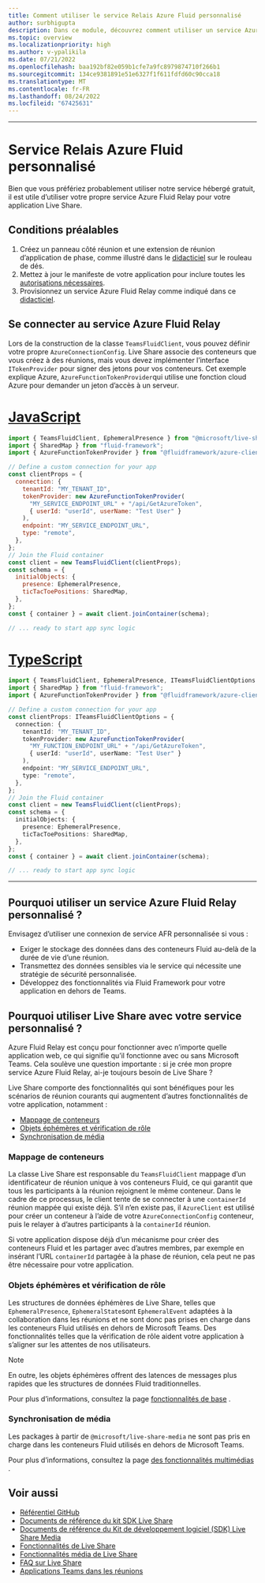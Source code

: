 ```yaml
---
title: Comment utiliser le service Relais Azure Fluid personnalisé
author: surbhigupta
description: Dans ce module, découvrez comment utiliser un service Azure Fluid Relay personnalisé avec Live Share.
ms.topic: overview
ms.localizationpriority: high
ms.author: v-ypalikila
ms.date: 07/21/2022
ms.openlocfilehash: baa192bf82e059b1cfe7a9fc8979874710f266b1
ms.sourcegitcommit: 134ce9381891e51e6327f1f611fdfd60c90cca18
ms.translationtype: MT
ms.contentlocale: fr-FR
ms.lasthandoff: 08/24/2022
ms.locfileid: "67425631"
---
```

---

# <a name="custom-azure-fluid-relay-service"></a>Service Relais Azure Fluid personnalisé

Bien que vous préfériez probablement utiliser notre service hébergé gratuit, il est utile d’utiliser votre propre service Azure Fluid Relay pour votre application Live Share.

## <a name="pre-requisites"></a>Conditions préalables

1. Créez un panneau côté réunion et une extension de réunion d’application de phase, comme illustré dans le [didacticiel](../teams-live-share-tutorial.md) sur le rouleau de dés.
2. Mettez à jour le manifeste de votre application pour inclure toutes les [autorisations nécessaires](../teams-live-share-capabilities.md#register-rsc-permissions).
3. Provisionnez un service Azure Fluid Relay comme indiqué dans ce [didacticiel](/azure/azure-fluid-relay/how-tos/provision-fluid-azure-portal).

## <a name="connect-to-azure-fluid-relay-service"></a>Se connecter au service Azure Fluid Relay

Lors de la construction de la classe `TeamsFluidClient`, vous pouvez définir votre propre `AzureConnectionConfig`. Live Share associe des conteneurs que vous créez à des réunions, mais vous devez implémenter l’interface `ITokenProvider` pour signer des jetons pour vos conteneurs. Cet exemple explique Azure, `AzureFunctionTokenProvider`qui utilise une fonction cloud Azure pour demander un jeton d’accès à un serveur.

# <a name="javascript"></a>[JavaScript](#tab/javascript)

```javascript
import { TeamsFluidClient, EphemeralPresence } from "@microsoft/live-share";
import { SharedMap } from "fluid-framework";
import { AzureFunctionTokenProvider } from "@fluidframework/azure-client";

// Define a custom connection for your app
const clientProps = {
  connection: {
    tenantId: "MY_TENANT_ID",
    tokenProvider: new AzureFunctionTokenProvider(
      "MY_SERVICE_ENDPOINT_URL" + "/api/GetAzureToken",
      { userId: "userId", userName: "Test User" }
    ),
    endpoint: "MY_SERVICE_ENDPOINT_URL",
    type: "remote",
  },
};
// Join the Fluid container
const client = new TeamsFluidClient(clientProps);
const schema = {
  initialObjects: {
    presence: EphemeralPresence,
    ticTacToePositions: SharedMap,
  },
};
const { container } = await client.joinContainer(schema);

// ... ready to start app sync logic
```

# <a name="typescript"></a>[TypeScript](#tab/typescript)

```TypeScript
import { TeamsFluidClient, EphemeralPresence, ITeamsFluidClientOptions } from "@microsoft/live-share";
import { SharedMap } from "fluid-framework";
import { AzureFunctionTokenProvider } from "@fluidframework/azure-client";

// Define a custom connection for your app
const clientProps: ITeamsFluidClientOptions = {
  connection: {
    tenantId: "MY_TENANT_ID",
    tokenProvider: new AzureFunctionTokenProvider(
      "MY_FUNCTION_ENDPOINT_URL" + "/api/GetAzureToken",
      { userId: "userId", userName: "Test User" }
    ),
    endpoint: "MY_SERVICE_ENDPOINT_URL",
    type: "remote",
  },
};
// Join the Fluid container
const client = new TeamsFluidClient(clientProps);
const schema = {
  initialObjects: {
    presence: EphemeralPresence,
    ticTacToePositions: SharedMap,
  },
};
const { container } = await client.joinContainer(schema);

// ... ready to start app sync logic
```

---

## <a name="why-use-a-custom-azure-fluid-relay-service"></a>Pourquoi utiliser un service Azure Fluid Relay personnalisé ?

Envisagez d’utiliser une connexion de service AFR personnalisée si vous :

* Exiger le stockage des données dans des conteneurs Fluid au-delà de la durée de vie d’une réunion.
* Transmettez des données sensibles via le service qui nécessite une stratégie de sécurité personnalisée.
* Développez des fonctionnalités via Fluid Framework pour votre application en dehors de Teams.

## <a name="why-use-live-share-with-your-custom-service"></a>Pourquoi utiliser Live Share avec votre service personnalisé ?

Azure Fluid Relay est conçu pour fonctionner avec n’importe quelle application web, ce qui signifie qu’il fonctionne avec ou sans Microsoft Teams. Cela soulève une question importante : si je crée mon propre service Azure Fluid Relay, ai-je toujours besoin de Live Share ?

Live Share comporte des fonctionnalités qui sont bénéfiques pour les scénarios de réunion courants qui augmentent d’autres fonctionnalités de votre application, notamment :

* [Mappage de conteneurs](#container-mapping)
* [Objets éphémères et vérification de rôle](#ephemeral-objects-and-role-verification)
* [Synchronisation de média](#media-synchronization)

### <a name="container-mapping"></a>Mappage de conteneurs

La classe Live Share est responsable du `TeamsFluidClient` mappage d’un identificateur de réunion unique à vos conteneurs Fluid, ce qui garantit que tous les participants à la réunion rejoignent le même conteneur. Dans le cadre de ce processus, le client tente de se connecter à une `containerId` réunion mappée qui existe déjà. S’il n’en existe pas, il `AzureClient` est utilisé pour créer un conteneur à l’aide de votre `AzureConnectionConfig` conteneur, puis le relayer à d’autres participants à la `containerId` réunion.

Si votre application dispose déjà d’un mécanisme pour créer des conteneurs Fluid et les partager avec d’autres membres, par exemple en insérant l’URL `containerId` partagée à la phase de réunion, cela peut ne pas être nécessaire pour votre application.

### <a name="ephemeral-objects-and-role-verification"></a>Objets éphémères et vérification de rôle

Les structures de données éphémères de Live Share, telles que `EphemeralPresence`, `EphemeralState`sont `EphemeralEvent` adaptées à la collaboration dans les réunions et ne sont donc pas prises en charge dans les conteneurs Fluid utilisés en dehors de Microsoft Teams. Des fonctionnalités telles que la vérification de rôle aident votre application à s’aligner sur les attentes de nos utilisateurs.

> [!NOTE]
> En outre, les objets éphémères offrent des latences de messages plus rapides que les structures de données Fluid traditionnelles.

Pour plus d’informations, consultez la page [fonctionnalités de base](../teams-live-share-capabilities.md) .

### <a name="media-synchronization"></a>Synchronisation de média

Les packages à partir de `@microsoft/live-share-media` ne sont pas pris en charge dans les conteneurs Fluid utilisés en dehors de Microsoft Teams.

Pour plus d’informations, consultez la page [des fonctionnalités multimédias](../teams-live-share-media-capabilities.md) .

## <a name="see-also"></a>Voir aussi

* [Référentiel GitHub](https://github.com/microsoft/live-share-sdk)
* [ Documents de référence du kit SDK Live Share](/javascript/api/@microsoft/live-share/)
* [Documents de référence du Kit de développement logiciel (SDK) Live Share Media](/javascript/api/@microsoft/live-share-media/)
* [Fonctionnalités de Live Share](../teams-live-share-capabilities.md)
* [Fonctionnalités média de Live Share](../teams-live-share-media-capabilities.md)
* [FAQ sur Live Share](../teams-live-share-faq.md)
* [Applications Teams dans les réunions](../teams-apps-in-meetings.md)

